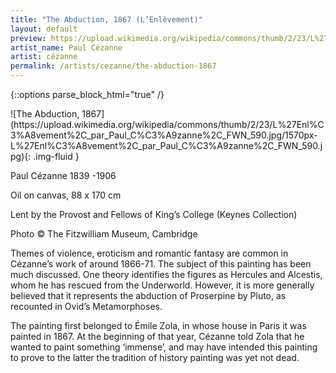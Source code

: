 ```yaml
---
title: "The Abduction, 1867 (L’Enlèvement)"
layout: default
preview: https://upload.wikimedia.org/wikipedia/commons/thumb/2/23/L%27Enl%C3%A8vement%2C_par_Paul_C%C3%A9zanne%2C_FWN_590.jpg/1570px-L%27Enl%C3%A8vement%2C_par_Paul_C%C3%A9zanne%2C_FWN_590.jpg
artist_name: Paul Cézanne
artist: cézanne
permalink: /artists/cezanne/the-abduction-1867
---
```

{::options parse_block_html="true" /}
<div class="text-center">
![The Abduction, 1867](https://upload.wikimedia.org/wikipedia/commons/thumb/2/23/L%27Enl%C3%A8vement%2C_par_Paul_C%C3%A9zanne%2C_FWN_590.jpg/1570px-L%27Enl%C3%A8vement%2C_par_Paul_C%C3%A9zanne%2C_FWN_590.jpg){: .img-fluid }
</div>

Paul Cézanne 1839 -1906

Oil on canvas, 88 x 170 cm

Lent by the Provost and Fellows of King’s College (Keynes Collection)

Photo © The Fitzwilliam Museum, Cambridge

Themes of violence, eroticism and romantic fantasy are common in Cézanne’s work of around 1866-71. The subject of this painting has been much discussed. One theory identifies the figures as Hercules and Alcestis, whom he has rescued from the Underworld. However, it is more generally believed that it represents the abduction of Proserpine by Pluto, as recounted in Ovid’s Metamorphoses.

The painting first belonged to Émile Zola, in whose house in Paris it was painted in 1867. At the beginning of that year, Cézanne told Zola that he wanted to paint something ‘immense’, and may have intended this painting to prove to the latter the tradition of history painting was yet not dead.
